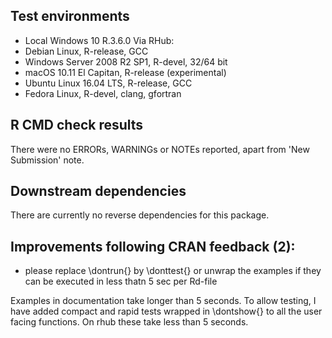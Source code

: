 ## Test environments
* Local Windows 10 R.3.6.0
Via RHub: 
* Debian Linux, R-release, GCC 
* Windows Server 2008 R2 SP1, R-devel, 32/64 bit
* macOS 10.11 El Capitan, R-release (experimental)
* Ubuntu Linux 16.04 LTS, R-release, GCC
* Fedora Linux, R-devel, clang, gfortran

## R CMD check results
There were no ERRORs, WARNINGs or NOTEs reported, apart from 'New Submission' note.

## Downstream dependencies

There are currently no reverse dependencies for this package.

## Improvements following CRAN feedback (2):

- please replace \dontrun{} by \donttest{} or unwrap the examples if they can be executed in less thatn 5 sec per Rd-file

Examples in documentation take longer than 5 seconds. To allow testing, I have added compact and rapid tests wrapped in \dontshow{} to all the user facing functions. On rhub these take less than 5 seconds.  


